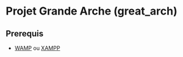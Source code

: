 # Projet Grande Arche (great_arch)

## Prerequis
- [WAMP](https://sourceforge.net/projects/wampserver/files/) ou [XAMPP](https://www.apachefriends.org/fr/index.html)